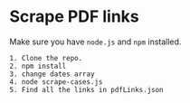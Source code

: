 # Scrape PDF links

Make sure you have `node.js` and `npm` installed.

```
1. Clone the repo.
2. npm install
3. change dates array
4. node scrape-cases.js
5. Find all the links in pdfLinks.json
```
